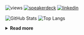 ![views](https://komarev.com/ghpvc/?username=chck&color=blueviolet)
[![speakerdeck](https://img.shields.io/badge/Speaker_Deck-chck-8a2be2?style=flat-square&logo=speaker-deck)](https://speakerdeck.com/chck)
[![linkedin](https://img.shields.io/badge/LinkedIn-chck-8a2be2?style=flat-square&logo=linkedin)](https://www.linkedin.com/in/chck/)

<p align="left"> 
  <img alt="GitHub Stats" align="center" height="150" src="https://github-readme-stats-nine-umber-51.vercel.app/api?username=chck&count_private=true&show_icons=true&hide_title=true&theme=buefy" />
  <img alt="Top Langs" align="center" height="150" src="https://github-readme-stats-nine-umber-51.vercel.app/api/top-langs/?username=chck&layout=compact&count_private=true&show_icons=true&hide_title=true&theme=buefy" />
</p>

<details>
  <summary><b>Read more</b></summary>
  <br>

  <!--START_SECTION:waka-->
**🐱 My GitHub Data** 

> 📦 78.0 kB Used in GitHub's Storage 
 > 
> 🏆 144 Contributions in the Year 2024
 > 
> 💼 Opted to Hire
 > 
> 📜 134 Public Repositories 
 > 
> 🔑 20 Private Repositories 
 > 
**I'm a Night 🦉** 

```text
🌞 Morning                813 commits         ███░░░░░░░░░░░░░░░░░░░░░░   12.98 % 
🌆 Daytime                2076 commits        ████████░░░░░░░░░░░░░░░░░   33.15 % 
🌃 Evening                1783 commits        ███████░░░░░░░░░░░░░░░░░░   28.47 % 
🌙 Night                  1590 commits        ██████░░░░░░░░░░░░░░░░░░░   25.39 % 
```
📅 **I'm Most Productive on Thursday** 

```text
Monday                   1227 commits        █████░░░░░░░░░░░░░░░░░░░░   19.59 % 
Tuesday                  968 commits         ████░░░░░░░░░░░░░░░░░░░░░   15.46 % 
Wednesday                1017 commits        ████░░░░░░░░░░░░░░░░░░░░░   16.24 % 
Thursday                 1534 commits        ██████░░░░░░░░░░░░░░░░░░░   24.50 % 
Friday                   646 commits         ███░░░░░░░░░░░░░░░░░░░░░░   10.32 % 
Saturday                 333 commits         █░░░░░░░░░░░░░░░░░░░░░░░░   05.32 % 
Sunday                   537 commits         ██░░░░░░░░░░░░░░░░░░░░░░░   08.58 % 
```


📊 **This Week I Spent My Time On** 

```text
💬 Programming Languages: 
Other                    39 hrs 52 mins      ███████████████████████░░   92.87 % 
TypeScript               1 hr 2 mins         █░░░░░░░░░░░░░░░░░░░░░░░░   02.43 % 
Markdown                 27 mins             ░░░░░░░░░░░░░░░░░░░░░░░░░   01.06 % 
INI                      19 mins             ░░░░░░░░░░░░░░░░░░░░░░░░░   00.76 % 
JSON                     16 mins             ░░░░░░░░░░░░░░░░░░░░░░░░░   00.62 % 

🔥 Editors: 
Chrome                   39 hrs 51 mins      ███████████████████████░░   92.83 % 
WebStorm                 1 hr 9 mins         █░░░░░░░░░░░░░░░░░░░░░░░░   02.69 % 
Neovim                   53 mins             █░░░░░░░░░░░░░░░░░░░░░░░░   02.07 % 
VS Code                  36 mins             ░░░░░░░░░░░░░░░░░░░░░░░░░   01.42 % 
PyCharm                  25 mins             ░░░░░░░░░░░░░░░░░░░░░░░░░   00.98 % 
```

**I Mostly Code in Python** 

```text
Python                   43 repos            █████████░░░░░░░░░░░░░░░░   34.13 % 
Jupyter Notebook         18 repos            ████░░░░░░░░░░░░░░░░░░░░░   14.29 % 
Rust                     7 repos             █░░░░░░░░░░░░░░░░░░░░░░░░   05.56 % 
TypeScript               4 repos             █░░░░░░░░░░░░░░░░░░░░░░░░   03.17 % 
Astro                    1 repo              ░░░░░░░░░░░░░░░░░░░░░░░░░   00.79 % 
```



**Timeline**

![Lines of Code chart](https://raw.githubusercontent.com/chck/chck/main/assets/bar_graph.png)


 Last Updated on 2024-03-21 01:22 UTC
<!--END_SECTION:waka-->
</details>

